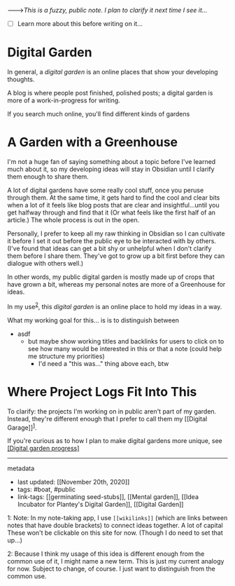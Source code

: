 --->*This is a fuzzy, public note. I plan to clarify it next time I see it...*

- [ ] Learn more about this before writing on it...

# Digital Garden
In general, a *digital garden* is an online places that show your developing thoughts. 

A blog is where people post finished, polished posts; a digital garden is more of a work-in-progress for writing.

If you search much online, you'll find different kinds of gardens


# A Garden with a Greenhouse
I'm not a huge fan of saying something about a topic before I've learned much about it, so my developing ideas will stay in Obsidian until I clarify them enough to share them. 

A lot of digital gardens have some really cool stuff, once you peruse through them. At the same time, it gets hard to find the cool and clear bits when a lot of it feels like blog posts that are clear and insightful...until you get halfway through and find that it (Or what feels like the first half of an article.) The whole process is out in the open. 

Personally, I prefer to keep all my raw thinking in Obsidian so I can cultivate it before I set it out before the public eye to be interacted with by others. (I've found that ideas can get a bit shy or unhelpful when I don't clarify them before I share them. They've got to grow up a bit first before they can dialogue with others well.)

In other words, my public digital garden is mostly made up of crops that have grown a bit, whereas my personal notes are more of a Greenhouse for ideas.

In my use<sup>[2](Plantey's%20Digital%20Garden#2)</sup>, this *digital garden* is an online place to hold my ideas in a way.


What my working goal for this... is is to distinguish between 
- asdf
	- but maybe show working titles and backlinks for users to click on to see how many would be interested in this or that a note (could help me structure my priorities)
		- I'd need a "this was..." thing above each, btw

# Where Project Logs Fit Into This
To clarify: the projects I'm working on in public aren't part of my garden. Instead, they're different enough that I prefer to call them my [[Digital Garage]]<sup>[1](Plantey's%20Digital%20Garden#1)</sup>.

If you're curious as to how I plan to make digital gardens more unique, see [[Digital garden progress]](https://ethanplante.org/go/garden-progress)

---
metadata
- last updated: [[November 20th, 2020]]
- tags: #boat, #public 
- link-tags: [[germinating seed-stubs]], [[Mental garden]], [[Idea Incubator for Plantey's Digital Garden]], [[Digital Garden]]

<a name="">1</a>: Note: In my note-taking app, I use `[[wikilinks]]` (which are links between notes that have double brackets) to connect ideas together. A lot of capital These won't be clickable on this site for now. (Though I do need to set that up...)

<a name="">2</a>: Because I think my usage of this idea is different enough from the common use of it, I might name a new term. This is just my current analogy for now. Subject to change, of course. I just want to distinguish from the common use.
